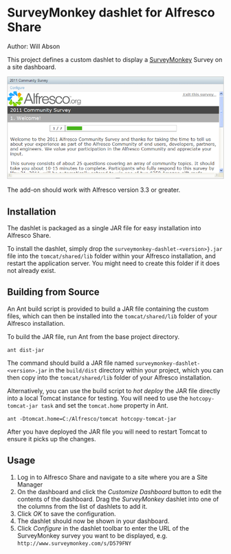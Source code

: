 SurveyMonkey dashlet for Alfresco Share
=======================================

Author: Will Abson

This project defines a custom dashlet to display a [SurveyMonkey](http://www.surveymonkey.com/) Survey on a site dashboard.

![](screenshots/surveymonkey-dashlet.png)

The add-on should work with Alfresco version 3.3 or greater.

Installation
------------

The dashlet is packaged as a single JAR file for easy installation into Alfresco Share.

To install the dashlet, simply drop the `surveymonkey-dashlet-<version>}.jar` file into the `tomcat/shared/lib` folder within your Alfresco installation, and restart the application server. You might need to create this folder if it does not already exist.

Building from Source
--------------------

An Ant build script is provided to build a JAR file containing the custom files, which can then be installed into the `tomcat/shared/lib` folder of your Alfresco installation.

To build the JAR file, run Ant from the base project directory.

    ant dist-jar

The command should build a JAR file named `surveymonkey-dashlet-<version>.jar` in the `build/dist` directory within your project, which you can then copy into the `tomcat/shared/lib` folder of your Alfresco installation.

Alternatively, you can use the build script to _hot deploy_ the JAR file directly into a local Tomcat instance for testing. You will need to use the `hotcopy-tomcat-jar task` and set the `tomcat.home`
property in Ant.

    ant -Dtomcat.home=C:/Alfresco/tomcat hotcopy-tomcat-jar
    
After you have deployed the JAR file you will need to restart Tomcat to ensure it picks up the changes.

Usage
-----

  1. Log in to Alfresco Share and navigate to a site where you are a Site Manager
  2. On the dashboard and click the *Customize Dashboard* button to edit the contents of the dashboard. Drag the _SurveyMonkey_ dashlet into one of the columns from the list of dashlets to add it.
  3. Click *OK* to save the configuration.
  4. The dashlet should now be shown in your dashboard.
  5. Click *Configure* in the dashlet toolbar to enter the URL of the SurveyMonkey survey you want to be displayed, e.g. `http://www.surveymonkey.com/s/D579FNY`